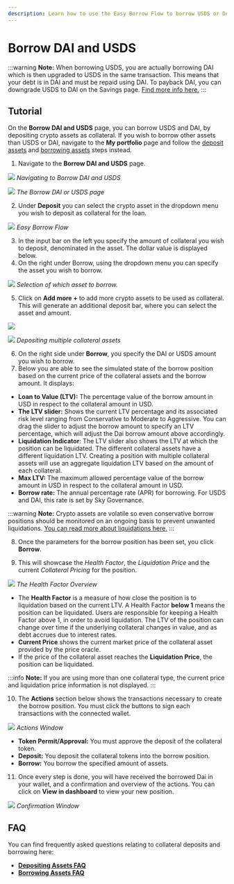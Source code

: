 ```yaml
---
description: Learn how to use the Easy Borrow Flow to borrow USDS or DAI.
---
```


# Borrow DAI and USDS
:::warning
**Note:** When borrowing USDS, you are actually borrowing DAI which is then upgraded to USDS in the same transaction. This means that your debt is in DAI and must be repaid using DAI. To payback DAI, you can downgrade USDS to DAI on the Savings page. [Find more info here.](/user-guides/converting-tokens/)
:::
## Tutorial

On the **Borrow DAI and USDS** page, you can borrow USDS and DAI, by depositing crypto assets as collateral. If you wish to borrow other assets than USDS or DAI, navigate to the **My portfolio** page and follow the [deposit assets](/user-guides/using-sparklend/depositing-assets) and [borrowing assets](/user-guides/using-sparklend/borrowing-assets) steps instead.

1.  Navigate to the **Borrow DAI and USDS** page.

![](/assets/borrow-1.png)
*Navigating to Borrow DAI and USDS*

![](/assets/borrow-2.png)
*The Borrow DAI or USDS page*

2. Under **Deposit** you can select the crypto asset in the dropdown menu you wish to deposit as collateral for the loan.

![](/assets/borrow-3.png)
*Easy Borrow Flow*

3. In the input bar on the left you specify the amount of collateral you wish to deposit, denominated in the asset. The dollar value is displayed below.
4. On the right under Borrow, using the dropdown menu you can specify the asset you wish to borrow.

![](/assets/borrow-5.png)
*Selection of which asset to borrow.*

5. Click on **Add more +** to add more crypto assets to be used as collateral. This will generate an additional deposit bar, where you can select the asset and amount.

![](/assets/borrow-4.png)

![](/assets/borrow-6.png)
*Depositing multiple collateral assets*

6. On the right side under **Borrow**, you specify the DAI or USDS amount you wish to borrow.
7. Below you are able to see the simulated state of the borrow position based on the current price of the collateral assets and the borrow amount. It displays:

* **Loan to Value (LTV):** The percentage value of the borrow amount in USD in respect to the collateral amount in USD.
* **The LTV slider:** Shows the current LTV percentage and its associated risk level ranging from Conservative to Moderate to Aggressive. You can drag the slider to adjust the borrow amount to specify an LTV percentage, which will adjust the Dai borrow amount above accordingly.
* **Liquidation Indicator**: The LTV slider also shows the LTV at which the position can be liquidated. The different collateral assets have a different liquidation LTV. Creating a position with multiple collateral assets will use an aggregate liquidation LTV based on the amount of each collateral.
* **Max LTV:** The maximum allowed percentage value of the borrow amount in USD in respect to the collateral amount in USD.
* **Borrow rate:** The annual percentage rate (APR) for borrowing. For USDS and DAI, this rate is set by Sky Governance.

:::warning
**Note:** Crypto assets are volatile so even conservative borrow positions should be monitored on an ongoing basis to prevent unwanted liquidations. [You can read more about liquidations here.](/user-guides/using-sparklend/liquidations)
:::

8. Once the parameters for the borrow position has been set, you click **Borrow**.

9.  This will showcase the *Health Factor*, the *Liquidation Price* and the current *Collateral Pricing* for the position.

![](/assets/borrow-7.png)
*The Health Factor Overview*

* The **Health Factor** is a measure of how close the position is to liquidation based on the current LTV. A Health Factor **below 1** means the position can be liquidated. Users are responsible for keeping a Health Factor above 1, in order to avoid liquidation. The LTV of the position can change over time if the underlying collateral changes in value, and as debt accrues due to interest rates.
* **Current Price** shows the current market price of the collateral asset provided by the price oracle.
* If the price of the collateral asset reaches the **Liquidation Price**, the position can be liquidated.

:::info
**Note:** If you are using more than one collateral type, the current price and liquidation price information is not displayed.
:::

10. The **Actions** section below shows the transactions necessary to create the borrow position. You must click the buttons to sign each transactions with the connected wallet.

![](/assets/borrow-8.png)
*Actions Window*

* **Token Permit/Approval:** You must approve the deposit of the collateral token.
* **Deposit:** You deposit the collateral tokens into the borrow position.
* **Borrow:** You borrow the specified amount of assets.

11. Once every step is done, you will have received the borrowed Dai in your wallet, and a confirmation and overview of the actions. You can click on **View in dashboard** to view your new position.

![](/assets/borrow-9.png)
*Confirmation Window*

## FAQ

You can find frequently asked questions relating to collateral deposits and borrowing here:

* [**Depositing Assets FAQ**](/user-guides/using-sparklend/depositing-assets#faq)
* [**Borrowing Assets FAQ**](/user-guides/using-sparklend/borrowing-assets#faq)